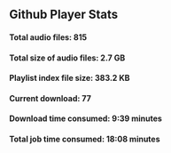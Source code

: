 ## Github Player Stats

#### **Total audio files**: 815

#### **Total size of audio files**: 2.7 GB

#### **Playlist index file size**: 383.2 KB

#### **Current download**: 77

#### **Download time consumed**: 9:39 minutes

#### **Total job time consumed**: 18:08 minutes